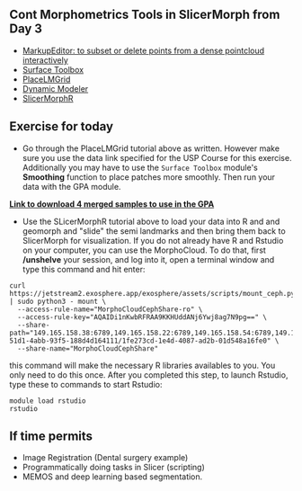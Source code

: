 ## Cont Morphometrics Tools in SlicerMorph  from Day 3

* [MarkupEditor: to subset or delete points from a dense pointcloud interactively](https://github.com/SlicerMorph/Tutorials/tree/main/MarkupsEditor)
* [Surface Toolbox](https://slicer.readthedocs.io/en/latest/user_guide/modules/surfacetoolbox.html#surface-toolbox)
* [PlaceLMGrid](https://github.com/SlicerMorph/Tutorials/blob/main/GridBasedLandmarking/README.md)
* [Dynamic Modeler](https://slicer.readthedocs.io/en/latest/user_guide/modules/dynamicmodeler.html#dynamic-modeler)
* [SlicerMorphR](https://github.com/SlicerMorph/Tutorials/blob/main/GPA_3/parser_and_sample_R_analysis.md)

## Exercise for today
* Go through the PlaceLMGrid tutorial above as written. However make sure you use the data link specified for the USP Course for this exercise. Additionally you may have to use the `Surface Toolbox` module's **Smoothing** function to place patches more smoothly. Then run your data with the GPA module.

[**Link to download 4 merged samples to use in the GPA**](https://github.com/muratmaga/USP_Course/blob/main/GridExample.zip)

* Use the SLicerMorphR tutorial above to load your data into R and and geomorph and "slide" the semi landmarks and then bring them back to SlicerMorph for visualization. If you do not already have R and Rstudio on your computer, you can use the MorphoCloud. To do that, first  **/unshelve** your session, and log into it, open a terminal window and type this command and hit enter: 
```
curl https://jetstream2.exosphere.app/exosphere/assets/scripts/mount_ceph.py | sudo python3 - mount \
  --access-rule-name="MorphoCloudCephShare-ro" \
  --access-rule-key="AQAIDi1nKwbRFRAA9KKHUddANj6Ywj8ag7N9pg==" \
  --share-path="149.165.158.38:6789,149.165.158.22:6789,149.165.158.54:6789,149.165.158.70:6789,149.165.158.86:6789:/volumes/_nogroup/60bf684c-51d1-4abb-93f5-188d4d164111/1fe273cd-1e4d-4087-ad2b-01d548a16fe0" \
  --share-name="MorphoCloudCephShare"
```
this command will make the necessary R libraries availables to you. You only need to do this once. After you completed this step, to launch Rstudio, type these to commands to start Rstudio:
```
module load rstudio
rstudio
```

## If time permits
* Image Registration (Dental surgery example)
* Programmatically doing tasks in Slicer (scripting)
* MEMOS and deep learning based segmentation. 



